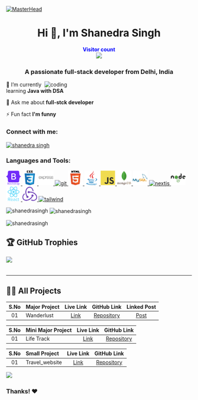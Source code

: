 [![MasterHead](https://user-images.githubusercontent.com/74038190/241765440-80728820-e06b-4f96-9c9e-9df46f0cc0a5.gif)](https://rishavchanda.io)
<h1 align="center">Hi 👋, I'm Shanedra Singh</h1>
<p align="center">
  <b style="color: blue;  ">Visitor count</b>
  <br>
  <a style="" href="https://github.com/ShanedraSingh">
  <img src="https://profile-counter.glitch.me/ShanedraSingh/count.svg" />
  </a>
</p>


<h3 align="center">A passionate full-stack developer from Delhi, India</h3>
<img align="right" alt="coding" width="400" src="https://user-images.githubusercontent.com/55389276/140866485-8fb1c876-9a8f-4d6a-98dc-08c4981eaf70.gif"


🌱 I’m currently learning **Java with DSA**

💬 Ask me about **full-stck developer**

⚡ Fun fact **I'm funny**

<h3 align="left">Connect with me:</h3>
<p align="left">
<a href="https://www.linkedin.com/in/shanedra-singh-47342821a/" target="blank"><img align="center" src="https://raw.githubusercontent.com/rahuldkjain/github-profile-readme-generator/master/src/images/icons/Social/linked-in-alt.svg" alt="shanedra singh" height="30" width="40" /></a>
</p>

<h3 align="left">Languages and Tools:</h3>
<p align="left"> <a href="https://getbootstrap.com" target="_blank" rel="noreferrer"> <img src="https://raw.githubusercontent.com/devicons/devicon/master/icons/bootstrap/bootstrap-plain-wordmark.svg" alt="bootstrap" width="40" height="40"/> </a> <a href="https://www.w3schools.com/css/" target="_blank" rel="noreferrer"> <img src="https://raw.githubusercontent.com/devicons/devicon/master/icons/css3/css3-original-wordmark.svg" alt="css3" width="40" height="40"/> </a> <a href="https://expressjs.com" target="_blank" rel="noreferrer"> <img src="https://raw.githubusercontent.com/devicons/devicon/master/icons/express/express-original-wordmark.svg" alt="express" width="40" height="40"/> </a> <a href="https://git-scm.com/" target="_blank" rel="noreferrer"> <img src="https://www.vectorlogo.zone/logos/git-scm/git-scm-icon.svg" alt="git" width="40" height="40"/> </a> <a href="https://www.w3.org/html/" target="_blank" rel="noreferrer"> <img src="https://raw.githubusercontent.com/devicons/devicon/master/icons/html5/html5-original-wordmark.svg" alt="html5" width="40" height="40"/> </a> <a href="https://www.java.com" target="_blank" rel="noreferrer"> <img src="https://raw.githubusercontent.com/devicons/devicon/master/icons/java/java-original.svg" alt="java" width="40" height="40"/> </a> <a href="https://developer.mozilla.org/en-US/docs/Web/JavaScript" target="_blank" rel="noreferrer"> <img src="https://raw.githubusercontent.com/devicons/devicon/master/icons/javascript/javascript-original.svg" alt="javascript" width="40" height="40"/> </a> <a href="https://www.mongodb.com/" target="_blank" rel="noreferrer"> <img src="https://raw.githubusercontent.com/devicons/devicon/master/icons/mongodb/mongodb-original-wordmark.svg" alt="mongodb" width="40" height="40"/> </a> <a href="https://www.mysql.com/" target="_blank" rel="noreferrer"> <img src="https://raw.githubusercontent.com/devicons/devicon/master/icons/mysql/mysql-original-wordmark.svg" alt="mysql" width="40" height="40"/> </a> <a href="https://nextjs.org/" target="_blank" rel="noreferrer"> <img src="https://cdn.worldvectorlogo.com/logos/nextjs-2.svg" alt="nextjs" width="40" height="40"/> </a> <a href="https://nodejs.org" target="_blank" rel="noreferrer"> <img src="https://raw.githubusercontent.com/devicons/devicon/master/icons/nodejs/nodejs-original-wordmark.svg" alt="nodejs" width="40" height="40"/> </a> <a href="https://reactjs.org/" target="_blank" rel="noreferrer"> <img src="https://raw.githubusercontent.com/devicons/devicon/master/icons/react/react-original-wordmark.svg" alt="react" width="40" height="40"/> </a> <a href="https://redux.js.org" target="_blank" rel="noreferrer"> <img src="https://raw.githubusercontent.com/devicons/devicon/master/icons/redux/redux-original.svg" alt="redux" width="40" height="40"/> </a> <a href="https://tailwindcss.com/" target="_blank" rel="noreferrer"> <img src="https://www.vectorlogo.zone/logos/tailwindcss/tailwindcss-icon.svg" alt="tailwind" width="40" height="40"/> </a> </p>

<p><img align="left" src="https://github-readme-stats.vercel.app/api/top-langs?username=shanedrasingh&show_icons=true&locale=en&layout=compact" alt="shanedrasingh" /></p>

<p>&nbsp;<img align="center" src="https://github-readme-stats.vercel.app/api?username=shanedrasingh&show_icons=true&locale=en" alt="shanedrasingh" /></p>

<p><img align="center" src="https://github-readme-streak-stats.herokuapp.com/?user=shanedrasingh&" alt="shanedrasingh" /></p>

## 🏆 GitHub Trophies

[![](https://github-profile-trophy.vercel.app/?username=shanedrasingh&theme=radical&no-frame=false&no-bg=false&margin-w=4)](https://github.com/shanedrasingh)<br><br>

---


## 🧑‍🏫 All Projects

| S.No | Major Project  |                        Live Link                        |                         GitHub Link                          |                                                                               Linked Post                                                                                |
| :--: | :------------- | :-----------------------------------------------------: | :----------------------------------------------------------: | :----------------------------------------------------------------------------------------------------------------------------------------------------------------------: |
|  01  | Wanderlust       | [Link](https://wanderlust-project-shanedra.onrender.com)       | [Repository](https://github.com/ShanedraSingh/wanderlust-project)       |     [Post](https://www.linkedin.com/posts/shanedra-singh-47342821a_hello-everyone-im-presenting-wanderlust-activity-7227628574596288512-l5uT?utm_source=share&utm_medium=member_desktop)      |


| S.No | Mini Major Project |                       Live Link                        |                                 GitHub Link                                  |
| :--: | :----------------- | :----------------------------------------------------: | :--------------------------------------------------------------------------: |
|  01  | Life Track         |     [Link]()      |           [Repository](#)            |

| S.No | Small Project    |                        Live Link                         |                          GitHub Link                           |
| :--: | :--------------- | :------------------------------------------------------: | :------------------------------------------------------------: |
|  01  | Travel_website      |       [Link](https://shanedrasingh.github.io/Travel_website/)       |    [Repository](https://github.com/ShanedraSingh/Travel_website)    |

<a href="https://github.com/https:ShanedraSingh">
  <img src="https://imgur.com/rilHVxA.png"/>
</a>

<!-- <h3>Thanks! &#10084;<i class="fa fa-heart" style="font-size:48px;color:red"></i></h3> -->
<h3>Thanks! &#10084;</h3>
